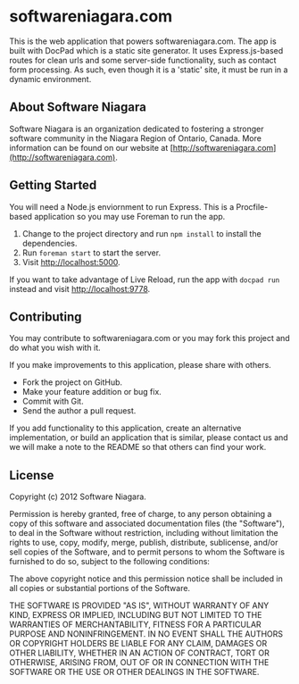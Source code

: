 softwareniagara.com
===================

This is the web application that powers softwareniagara.com.
The app is built with DocPad which is a static site generator.
It uses Express.js-based routes for clean urls and some server-side
functionality, such as contact form processing. As such, even
though it is a 'static' site, it must be run in a dynamic
environment.

## About Software Niagara

Software Niagara is an organization dedicated to fostering a
stronger software community in the Niagara Region of Ontario,
Canada. More information can be found on our website at
[http://softwareniagara.com](http://softwareniagara.com).

## Getting Started

You will need a Node.js enviornment to run Express. This is a
Procfile-based application so you may use Foreman to run the
app.

1. Change to the project directory and run `npm install` to
   install the dependencies.
2. Run `foreman start` to start the server.
3. Visit [http://localhost:5000](http://localhost:5000).

If you want to take advantage of Live Reload, run the app with `docpad run` instead
and visit [http://localhost:9778](http://localhost:9778/).

## Contributing

You may contribute to softwareniagara.com or you may fork this
project and do what you wish with it.

If you make improvements to this application, please share with
others.

* Fork the project on GitHub.
* Make your feature addition or bug fix.
* Commit with Git.
* Send the author a pull request.

If you add functionality to this application, create an alternative
implementation, or build an application that is similar, please
contact us and we will make a note to the README so that others can
find your work.

## License

Copyright (c) 2012 Software Niagara.

Permission is hereby granted, free of charge, to any person obtaining a
copy of this software and associated documentation files (the "Software"),
to deal in the Software without restriction, including without limitation
the rights to use, copy, modify, merge, publish, distribute, sublicense,
and/or sell copies of the Software, and to permit persons to whom the
Software is furnished to do so, subject to the following conditions:

The above copyright notice and this permission notice shall be included
in all copies or substantial portions of the Software.

THE SOFTWARE IS PROVIDED "AS IS", WITHOUT WARRANTY OF ANY KIND, EXPRESS OR
IMPLIED, INCLUDING BUT NOT LIMITED TO THE WARRANTIES OF MERCHANTABILITY,
FITNESS FOR A PARTICULAR PURPOSE AND NONINFRINGEMENT. IN NO EVENT SHALL THE
AUTHORS OR COPYRIGHT HOLDERS BE LIABLE FOR ANY CLAIM, DAMAGES OR OTHER
LIABILITY, WHETHER IN AN ACTION OF CONTRACT, TORT OR OTHERWISE, ARISING FROM,
OUT OF OR IN CONNECTION WITH THE SOFTWARE OR THE USE OR OTHER DEALINGS IN THE
SOFTWARE.

